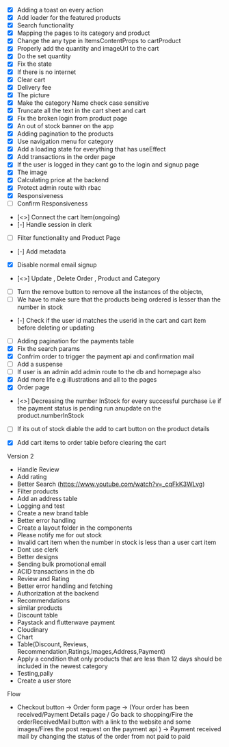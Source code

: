 - [x] Adding a toast on every action
- [X] Add loader for the featured products
- [x] Search functionality
- [x] Mapping the pages to its category and product
- [x] Change the any type in ItemsContentProps to cartProduct
- [x] Properly add the quantity and imageUrl to the cart
- [x] Do the set quantity  
- [x] Fix the state
- [x] If there is no internet
- [x] Clear cart
- [x] Delivery fee
- [x] The picture
- [x] Make the category Name check case sensitive
- [x] Truncate all the text in the cart sheet and cart
- [x] Fix the broken login from product page
- [x] An out of stock banner on the app
- [x] Adding pagination to the products
- [x] Use navigation menu for category
- [x] Add a loading state for everything that has useEffect
- [x] Add transactions in the order page
- [x] If the user is logged in they cant go to the login and signup page
- [x] The image
- [x] Calculating price at the backend
- [x] Protect admin route with rbac
- [x] Responsiveness
- [ ] Confirm Responsiveness
- [<>] Connect the cart Item(ongoing)
- [-] Handle session in clerk
- [ ] Filter functionality and Product Page
- [-] Add metadata
- [x] Disable normal email signup
- [<>] Update , Delete Order , Product and Category
- [ ] Turn the remove button to remove all the instances of the objectn, 
- [ ] We have to make sure that the products being ordered is lesser than the number in stock
- [-] Check if the user id matches the userid in the cart and cart item before deleting or  updating
- [ ] Adding pagination for the payments table
- [x] Fix the search params
- [x] Confrim order to trigger the payment api and confirmation mail
- [ ] Add a suspense
- [ ] If user is an admin add admin route to the db and homepage also
- [x] Add more life e.g illustrations and all to the pages
- [x] Order page
- [<>] Decreasing the number InStock for every successful purchase i.e if the payment status is pending run anupdate on the product.numberInStock
- [ ] If its out of stock diable the add to cart button on the product details 
- [x] Add cart items to order table before clearing the cart


Version 2
- Handle Review
- Add rating
- Better Search (https://www.youtube.com/watch?v=_cqFkK3WLvg)
- Filter products
- Add an address table
- Logging and test
- Create a new brand table
- Better error handling
- Create a layout folder in the components
- Please notify me for out stock 
- Invalid cart item when the number in stock is less than a user cart item
- Dont use clerk
- Better designs
- Sending bulk promotional email
- ACID transactions in the db
- Review and Rating
- Better error handling and fetching
- Authorization at the backend
- Recommendations
- similar products
- Discount table
- Paystack and flutterwave payment
- Cloudinary
- Chart
- Table(Discount, Reviews, Recommendation,Ratings,Images,Address,Payment)
- Apply a condition that only products that are less than 12 days should be included in the newest category
- Testing,pally
- Create a user store

Flow
- Checkout button -> Order form page -> (Your order has been received/Payment Details page / Go back to shopping/Fire the orderReceivedMail button with a link to the website and some images/Fires the post request on the payment api ) -> Payment received mail by changing the status of the order from not paid to paid